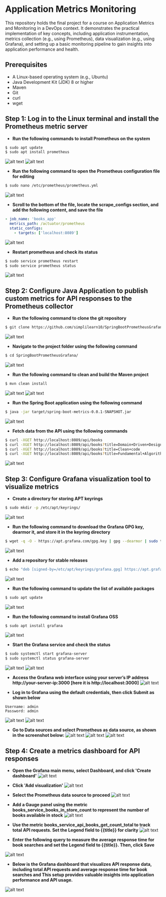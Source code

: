# Application Metrics Monitoring
This repository holds the final project for a course on Application Metrics and Monitoring in a DevOps context. It demonstrates the practical implementation of key concepts, including application instrumentation, metrics collection (e.g., using Prometheus), data visualization (e.g., using Grafana), and setting up a basic monitoring pipeline to gain insights into application performance and health.

## Prerequisites
- A Linux-based operating system (e.g., Ubuntu)
- Java Development Kit (JDK) 8 or higher
- Maven
- Git
- curl
- wget

## Step 1: Log in to the Linux terminal and install the Prometheus metric server

- **Run the following commands to install Prometheus on the system**
```bash
$ sudo apt update
$ sudo apt install prometheus
```
![alt text](image.png)
![alt text](image-1.png)

- **Run the following command to open the Prometheus configuration file for editing**
```bash
$ sudo nano /etc/prometheus/prometheus.yml
```
![alt text](image-2.png)

- **Scroll to the bottom of the file, locate the scrape_configs section, and add the following content, and save the file**
```YAML
- job_name: 'books_app'
  metrics_path: /actuator/prometheus
  static_configs:
    - targets: ['localhost:8089']
```
![alt text](image-3.png)

- **Restart prometheus and check its status**
```bash
$ sudo service prometheus restart
$ sudo service prometheus status
```
![alt text](image-4.png)

## Step 2: Configure Java Application to publish custom metrics for API responses to the Prometheus collector

- **Run the following command to clone the git repository**
```bash
$ git clone https://github.com/simplilearn10/SpringBootPrometheusGrafana.git
```
![alt text](image-5.png)

- **Navigate to the project folder using the following command**
```bash
$ cd SpringBootPrometheusGrafana/
```
![alt text](image-6.png)

- **Run the following command to clean and build the Maven project**
```bash
$ mvn clean install
```
![alt text](image-7.png)
![alt text](image-8.png)

- **Run the Spring Boot application using the following command**
```bash
$ java -jar target/spring-boot-metrics-0.0.1-SNAPSHOT.jar
```
![alt text](image-9.png)

- **Fetch data from the API using the following commands**
```bash
$ curl -XGET http://localhost:8089/api/books
$ curl -XGET http://localhost:8089/api/books?title=Domain+Driven+Design
$ curl -XGET http://localhost:8089/api/books?title=Clean+code
$ curl -XGET http://localhost:8089/api/books?title=Fundamental+Algorithms
```
![alt text](image-10.png)

## Step 3: Configure Grafana visualization tool to visualize metrics
- **Create a directory for storing APT keyrings**
```bash
$ sudo mkdir -p /etc/apt/keyrings/
```
![alt text](image-11.png)

- **Run the following command to download the Grafana GPG key, dearmor it, and store it in the keyring directory**
```bash
$ wget -q -O - https://apt.grafana.com/gpg.key | gpg --dearmor | sudo tee /etc/apt/keyrings/grafana.gpg > /dev/null
```
![alt text](image-12.png)

- **Add a repository for stable releases**
```bash
$ echo "deb [signed-by=/etc/apt/keyrings/grafana.gpg] https://apt.grafana.com stable main" | sudo tee -a /etc/apt/sources.list.d/grafana.list
```
![alt text](image-13.png)

- **Run the following command to update the list of available packages**
```bash
$ sudo apt update
```
![alt text](image-14.png)

- **Run the following command to install Grafana OSS**
```bash
$ sudo apt install grafana
```
![alt text](image-15.png)

- **Start the Grafana service and check the status**
```bash
$ sudo systemctl start grafana-server 
$ sudo systemctl status grafana-server 
```
![alt text](image-16.png)
![alt text](image-17.png)

- **Access the Grafana web interface using your server’s IP address
http://your-server-ip:3000 [here it is http://localhost:3000]**
![alt text](image-18.png)

- **Log in to Grafana using the default credentials, then click Submit as shown below**
```
Username: admin
Password: admin
```
![alt text](image-19.png)
![alt text](image-20.png)

- **Go to Data sources and select Prometheus as data source, as shown   
in the screenshot below:**
![alt text](image-21.png)
![alt text](image-22.png)
![alt text](image-23.png)

## Step 4: Create a metrics dashboard for API responses
- **Open the Grafana main menu, select Dashboard, and click 'Create dashboard'**
![alt text](image-24.png)
- **Click 'Add visualization'**
![alt text](image-25.png)

- **Select the Prometheus data source to proceed**
![alt text](image-26.png)

- **Add a Gauge panel using the metric books_service_books_in_store_count to represent the number of books available in stock**
![alt text](image-27.png)

- **Use the metric books_service_api_books_get_count_total to track total API requests. Set the Legend field to {{title}} for clarity**
![alt text](image-28.png)

- **Enter the following query to measure the average response time for book searches and set the Legend field to {{title}}. Then, click Save**

![alt text](image-29.png)

- **Below is the Grafana dashboard that visualizes API response data, including total API requests and average response time for book searches and This setup provides valuable insights into application performance and API usage.**

![alt text](image-30.png)




